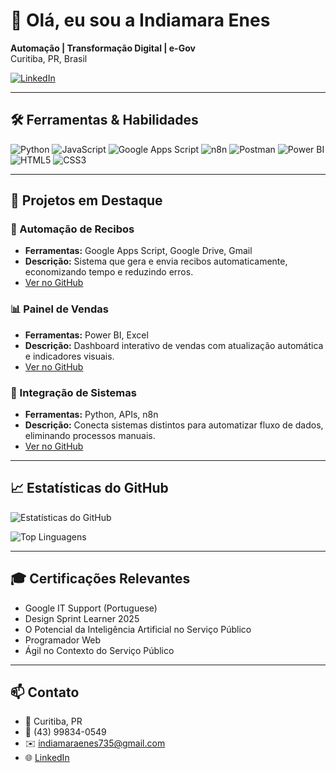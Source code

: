 # 👋 Olá, eu sou a Indiamara Enes

**Automação | Transformação Digital | e-Gov**  
Curitiba, PR, Brasil  

[![LinkedIn](https://img.shields.io/badge/LinkedIn-Perfil-blue?style=flat-square&logo=linkedin)](https://www.linkedin.com/in/indiamara)

---

## 🛠️ Ferramentas & Habilidades

![Python](https://img.shields.io/badge/Python-3776AB?style=flat-square&logo=python&logoColor=white)
![JavaScript](https://img.shields.io/badge/JavaScript-F7DF1E?style=flat-square&logo=javascript&logoColor=black)
![Google Apps Script](https://img.shields.io/badge/Google%20Apps%20Script-4285F4?style=flat-square&logo=google&logoColor=white)
![n8n](https://img.shields.io/badge/n8n-FF3E00?style=flat-square&logo=n8n&logoColor=white)
![Postman](https://img.shields.io/badge/Postman-FF6C37?style=flat-square&logo=postman&logoColor=white)
![Power BI](https://img.shields.io/badge/Power%20BI-F2C811?style=flat-square&logo=power-bi&logoColor=black)
![HTML5](https://img.shields.io/badge/HTML5-E34F26?style=flat-square&logo=html5&logoColor=white)
![CSS3](https://img.shields.io/badge/CSS3-1572B6?style=flat-square&logo=css3&logoColor=white)

---

## 🚀 Projetos em Destaque

### 📝 Automação de Recibos
- **Ferramentas:** Google Apps Script, Google Drive, Gmail  
- **Descrição:** Sistema que gera e envia recibos automaticamente, economizando tempo e reduzindo erros.  
- [Ver no GitHub](#)  

### 📊 Painel de Vendas
- **Ferramentas:** Power BI, Excel  
- **Descrição:** Dashboard interativo de vendas com atualização automática e indicadores visuais.  
- [Ver no GitHub](#)  

### 🔗 Integração de Sistemas
- **Ferramentas:** Python, APIs, n8n  
- **Descrição:** Conecta sistemas distintos para automatizar fluxo de dados, eliminando processos manuais.  
- [Ver no GitHub](#)  

---

## 📈 Estatísticas do GitHub

![Estatísticas do GitHub](https://github-readme-stats.vercel.app/api?username=indiamaraenes&show_icons=true&theme=dracula)

![Top Linguagens](https://github-readme-stats.vercel.app/api/top-langs/?username=indiamaraenes&layout=compact&theme=dracula)

---

## 🎓 Certificações Relevantes

- Google IT Support (Portuguese)  
- Design Sprint Learner 2025  
- O Potencial da Inteligência Artificial no Serviço Público  
- Programador Web  
- Ágil no Contexto do Serviço Público  

---

## 📫 Contato

- 📍 Curitiba, PR  
- 📱 (43) 99834-0549  
- ✉️ indiamaraenes735@gmail.com  
- 🌐 [LinkedIn](https://www.linkedin.com/in/indiamara)
